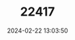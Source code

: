 ---
title: "22417"
category: "Tryonia clathrata"
draft: false
date: 2024-02-22 13:03:50
languages:
  English: ["White River Snail", "Grated Tryonia"]
---